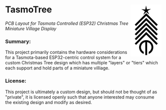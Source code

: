 # TasmoTree <img src="https://raw.githubusercontent.com/engineerjoe440/TasmoTree/main/Logo/TasmoTree.svg" width="100" alt="logo" align="right">
*PCB Layout for Tasmota Controlled (ESP32) Christmas Tree Miniature Village Display*

### Summary:
This project primarily contains the hardware considerations for a Tasmota-based ESP32-centric control system for a
custom Christmas Tree design which has multiple "layers" or "tiers" which each support and hold parts of a miniature
villiage.

### License:
This project is ultimately a custom design, but should not be thought of as "private", it is licensed openly such that
anyone interested may consume the existing design and modify as desired.
